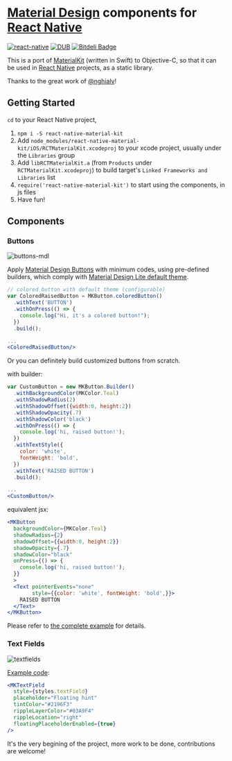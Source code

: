 # [Material Design](http://www.google.com/design/spec/material-design/introduction.html) components for [React Native](https://facebook.github.io/react-native)

[![react-native](https://img.shields.io/badge/react--native-v0.7.1-05A5D1.svg)](https://facebook.github.io/react-native "tested react-native version")
[![DUB](https://img.shields.io/dub/l/vibe-d.svg)](https://raw.githubusercontent.com/xinthink/react-native-material-kit/master/LICENSE.md "MIT")
[![Bitdeli Badge](https://d2weczhvl823v0.cloudfront.net/xinthink/react-native-material-kit/trend.png)](https://bitdeli.com/free "Bitdeli Badge")

This is a port of [MaterialKit](https://github.com/nghialv/MaterialKit) (written in Swift) to Objective-C, so that it can be used in [React Native](https://facebook.github.io/react-native) projects, as a static library.

Thanks to the great work of [@nghialv](https://github.com/nghialv)!

<script data-gratipay-username="xinthink"
        data-gratipay-widget="button"
        src="//grtp.co/v1.js"></script>

## Getting Started

`cd` to your React Native project,

1. `npm i -S react-native-material-kit`
2. Add `node_modules/react-native-material-kit/iOS/RCTMaterialKit.xcodeproj` to your xcode project, usually under the `Libraries` group
3. Add `libRCTMaterialKit.a` (from `Products` under `RCTMaterialKit.xcodeproj`) to build target's `Linked Frameworks and Libraries` list
4. `require('react-native-material-kit')` to start using the components, in js files
5. Have fun!


## Components

### Buttons

![buttons-mdl](https://cloud.githubusercontent.com/assets/390805/8761525/08593298-2d88-11e5-98dc-6180a5122b1f.gif)

Apply [Material Design Buttons](http://www.getmdl.io/components/index.html#buttons-section) with minimum codes, using pre-defined builders, which comply with [Material Design Lite default theme](http://www.getmdl.io/customize/index.html).

```jsx
// colored button with default theme (configurable)
var ColoredRaisedButton = MKButton.coloredButton()
  .withText('BUTTON')
  .withOnPress(() => {
    console.log("Hi, it's a colored button!");
  })
  .build();

...
<ColoredRaisedButton/>
```

Or you can definitely build customized buttons from scratch.

with builder:

```jsx
var CustomButton = new MKButton.Builder()
  .withBackgroundColor(MKColor.Teal)
  .withShadowRadius(2)
  .withShadowOffset({width:0, height:2})
  .withShadowOpacity(.7)
  .withShadowColor('black')
  .withOnPress(() => {
    console.log('hi, raised button!');
  })
  .withTextStyle({
    color: 'white',
    fontWeight: 'bold',
  })
  .withText('RAISED BUTTON')
  .build();

...
<CustomButton/>
```

equivalent jsx:

```jsx
<MKButton
  backgroundColor={MKColor.Teal}
  shadowRadius={2}
  shadowOffset={{width:0, height:2}}
  shadowOpacity={.7}
  shadowColor="black"
  onPress={() => {
    console.log('hi, raised button!');
  }}
  >
  <Text pointerEvents="none"
        style={{color: 'white', fontWeight: 'bold',}}>
    RAISED BUTTON
  </Text>
</MKButton>
```

Please refer to [the complete example](https://github.com/xinthink/react-native-material-kit/blob/master/Example/App/textfields.js) for details.


### Text Fields

![textfields](https://cloud.githubusercontent.com/assets/390805/8715858/2f420854-2bbb-11e5-8ec9-9ff35b6fdeed.gif)

[Example code](https://github.com/xinthink/react-native-material-kit/blob/master/Example/App/textfields.js):

```jsx
<MKTextField
  style={styles.textField}
  placeholder="Floating hint"
  tintColor="#2196F3"
  rippleLayerColor="#03A9F4"
  rippleLocation="right"
  floatingPlaceholderEnabled={true}
/>
```


It's the very begining of the project, more work to be done, contributions are welcome!
